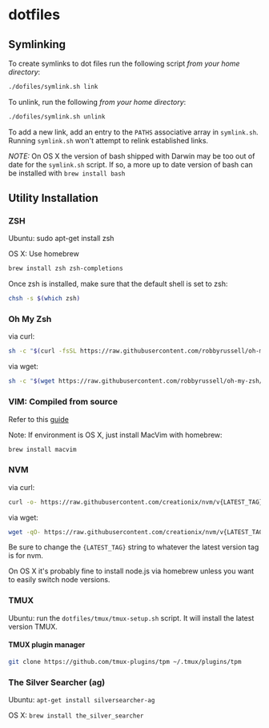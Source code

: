 # dotfiles

## Symlinking

To create symlinks to dot files run the following script *from your home directory*:

```sh
./dofiles/symlink.sh link
```

To unlink, run the following *from your home directory*:

```sh
./dofiles/symlink.sh unlink
```

To add a new link, add an entry to the `PATHS` associative array in `symlink.sh`. Running `symlink.sh` won't attempt to relink established links.

*NOTE:* On OS X the version of bash shipped with Darwin may be too out of date for the `symlink.sh` script. If so, a more up to date version of bash can be installed with `brew install bash`

## Utility Installation

### ZSH

Ubuntu: sudo apt-get install zsh

OS X: Use homebrew

```sh
brew install zsh zsh-completions
```

Once zsh is installed, make sure that the default shell is set to zsh:

```sh
chsh -s $(which zsh)
```

### Oh My Zsh

via curl:

```sh
sh -c "$(curl -fsSL https://raw.githubusercontent.com/robbyrussell/oh-my-zsh/master/tools/install.sh)"
```

via wget:


```sh
sh -c "$(wget https://raw.githubusercontent.com/robbyrussell/oh-my-zsh/master/tools/install.sh -O -)"
```

### VIM: Compiled from source

Refer to this [guide](https://github.com/Valloric/YouCompleteMe/wiki/Building-Vim-from-source)

Note: If environment is OS X, just install MacVim with homebrew:

```sh
brew install macvim
```

### NVM

via curl:

```sh
curl -o- https://raw.githubusercontent.com/creationix/nvm/v{LATEST_TAG}/install.sh | bash
```

via wget:

```sh
wget -qO- https://raw.githubusercontent.com/creationix/nvm/v{LATEST_TAG}/install.sh | bash
```

Be sure to change the `{LATEST_TAG}` string to whatever the latest version tag is for nvm.

On OS X it's probably fine to install node.js via homebrew unless you want to easily switch node versions.

### TMUX

Ubuntu: run the `dotfiles/tmux/tmux-setup.sh` script. It will install the latest version TMUX.

#### TMUX plugin manager

```sh
git clone https://github.com/tmux-plugins/tpm ~/.tmux/plugins/tpm
```

### The Silver Searcher (ag)

Ubuntu: `apt-get install silversearcher-ag`

OS X: `brew install the_silver_searcher`
